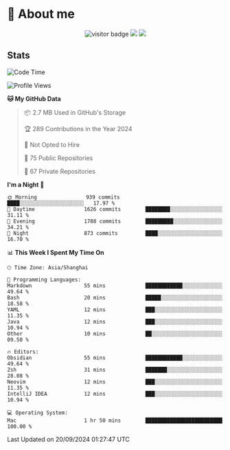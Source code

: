<!-- ![](https://youpai.roccoshi.top/img/20200804214216.png) -->

# 🧐 About me
 
<p align="center">
<img src="https://visitor-badge.laobi.icu/badge?page_id=Lincest.Lincest&title=hits" alt="visitor badge"/>
<a href="mailto:imroccoshi@gmail.com"><img src="https://img.shields.io/badge/gmail-imroccoshi%40gmail.com-red"></a>
<a href="https://blog.roccoshi.top"><img src="https://img.shields.io/badge/blog-roccoshi-green"></a>
</p>

## Stats

<!--START_SECTION:waka-->
![Code Time](http://img.shields.io/badge/Code%20Time-1%2C517%20hrs%2042%20mins-blue)

![Profile Views](http://img.shields.io/badge/Profile%20Views-1-blue)

**🐱 My GitHub Data** 

> 📦 2.7 MB Used in GitHub's Storage 
 > 
> 🏆 289 Contributions in the Year 2024
 > 
> 🚫 Not Opted to Hire
 > 
> 📜 75 Public Repositories 
 > 
> 🔑 67 Private Repositories 
 > 
**I'm a Night 🦉** 

```text
🌞 Morning                939 commits         ████░░░░░░░░░░░░░░░░░░░░░   17.97 % 
🌆 Daytime                1626 commits        ████████░░░░░░░░░░░░░░░░░   31.11 % 
🌃 Evening                1788 commits        █████████░░░░░░░░░░░░░░░░   34.21 % 
🌙 Night                  873 commits         ████░░░░░░░░░░░░░░░░░░░░░   16.70 % 
```


📊 **This Week I Spent My Time On** 

```text
🕑︎ Time Zone: Asia/Shanghai

💬 Programming Languages: 
Markdown                 55 mins             ████████████░░░░░░░░░░░░░   49.64 % 
Bash                     20 mins             █████░░░░░░░░░░░░░░░░░░░░   18.58 % 
YAML                     12 mins             ███░░░░░░░░░░░░░░░░░░░░░░   11.35 % 
Java                     12 mins             ███░░░░░░░░░░░░░░░░░░░░░░   10.94 % 
Other                    10 mins             ██░░░░░░░░░░░░░░░░░░░░░░░   09.50 % 

🔥 Editors: 
Obsidian                 55 mins             ████████████░░░░░░░░░░░░░   49.64 % 
Zsh                      31 mins             ███████░░░░░░░░░░░░░░░░░░   28.08 % 
Neovim                   12 mins             ███░░░░░░░░░░░░░░░░░░░░░░   11.35 % 
IntelliJ IDEA            12 mins             ███░░░░░░░░░░░░░░░░░░░░░░   10.94 % 

💻 Operating System: 
Mac                      1 hr 50 mins        █████████████████████████   100.00 % 
```


 Last Updated on 20/09/2024 01:27:47 UTC
<!--END_SECTION:waka-->


